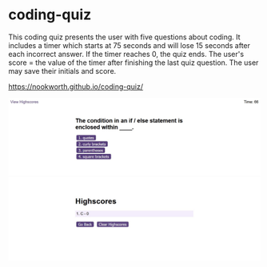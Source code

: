 # coding-quiz

This coding quiz presents the user with five questions about coding. It includes a timer which starts at 75 seconds and will lose 15 seconds after each incorrect answer. If the timer reaches 0, the quiz ends. The user's score = the value of the timer after finishing the last quiz question. The user may save their initials and score.

https://nookworth.github.io/coding-quiz/

![](assets/images/coding-quiz-1.jpg)
![](assets/images/coding-quiz-2.jpg)
